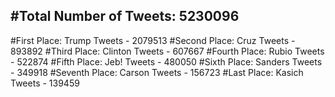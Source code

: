 #Total Number of Tweets: 5230096 
---
#First Place: Trump Tweets - 2079513
#Second Place: Cruz Tweets - 893892
#Third Place: Clinton Tweets - 607667
#Fourth Place: Rubio Tweets - 522874
#Fifth Place: Jeb! Tweets - 480050
#Sixth Place: Sanders Tweets - 349918
#Seventh Place: Carson Tweets - 156723
#Last Place: Kasich Tweets - 139459
